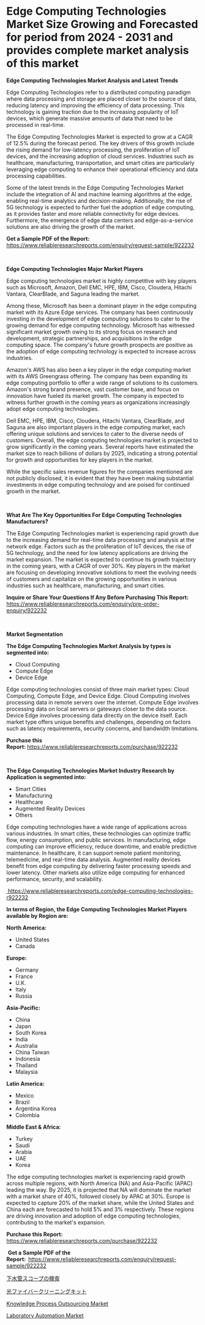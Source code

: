 <p><h1>Edge Computing Technologies Market Size Growing and Forecasted for period from 2024 - 2031 and provides complete market analysis of this market</h1></p><p><strong>Edge Computing Technologies Market Analysis and Latest Trends</strong></p>
<p><p>Edge Computing Technologies refer to a distributed computing paradigm where data processing and storage are placed closer to the source of data, reducing latency and improving the efficiency of data processing. This technology is gaining traction due to the increasing popularity of IoT devices, which generate massive amounts of data that need to be processed in real-time.</p><p>The Edge Computing Technologies Market is expected to grow at a CAGR of 12.5% during the forecast period. The key drivers of this growth include the rising demand for low-latency processing, the proliferation of IoT devices, and the increasing adoption of cloud services. Industries such as healthcare, manufacturing, transportation, and smart cities are particularly leveraging edge computing to enhance their operational efficiency and data processing capabilities.</p><p>Some of the latest trends in the Edge Computing Technologies Market include the integration of AI and machine learning algorithms at the edge, enabling real-time analytics and decision-making. Additionally, the rise of 5G technology is expected to further fuel the adoption of edge computing, as it provides faster and more reliable connectivity for edge devices. Furthermore, the emergence of edge data centers and edge-as-a-service solutions are also driving the growth of the market.</p></p>
<p><strong>Get a Sample PDF of the Report:&nbsp;</strong> <a href="https://www.reliableresearchreports.com/enquiry/request-sample/922232">https://www.reliableresearchreports.com/enquiry/request-sample/922232</a></p>
<p>&nbsp;</p>
<p><strong>Edge Computing Technologies Major Market Players</strong></p>
<p><p>Edge computing technologies market is highly competitive with key players such as Microsoft, Amazon, Dell EMC, HPE, IBM, Cisco, Cloudera, Hitachi Vantara, ClearBlade, and Saguna leading the market.</p><p>Among these, Microsoft has been a dominant player in the edge computing market with its Azure Edge services. The company has been continuously investing in the development of edge computing solutions to cater to the growing demand for edge computing technology. Microsoft has witnessed significant market growth owing to its strong focus on research and development, strategic partnerships, and acquisitions in the edge computing space. The company's future growth prospects are positive as the adoption of edge computing technology is expected to increase across industries.</p><p>Amazon's AWS has also been a key player in the edge computing market with its AWS Greengrass offering. The company has been expanding its edge computing portfolio to offer a wide range of solutions to its customers. Amazon's strong brand presence, vast customer base, and focus on innovation have fueled its market growth. The company is expected to witness further growth in the coming years as organizations increasingly adopt edge computing technologies.</p><p>Dell EMC, HPE, IBM, Cisco, Cloudera, Hitachi Vantara, ClearBlade, and Saguna are also important players in the edge computing market, each offering unique solutions and services to cater to the diverse needs of customers. Overall, the edge computing technologies market is projected to grow significantly in the coming years. Several reports have estimated the market size to reach billions of dollars by 2025, indicating a strong potential for growth and opportunities for key players in the market.</p><p>While the specific sales revenue figures for the companies mentioned are not publicly disclosed, it is evident that they have been making substantial investments in edge computing technology and are poised for continued growth in the market.</p></p>
<p>&nbsp;</p>
<p><strong>What Are The Key Opportunities For Edge Computing Technologies Manufacturers?</strong></p>
<p><p>The Edge Computing Technologies market is experiencing rapid growth due to the increasing demand for real-time data processing and analysis at the network edge. Factors such as the proliferation of IoT devices, the rise of 5G technology, and the need for low latency applications are driving the market expansion. The market is expected to continue its growth trajectory in the coming years, with a CAGR of over 30%. Key players in the market are focusing on developing innovative solutions to meet the evolving needs of customers and capitalize on the growing opportunities in various industries such as healthcare, manufacturing, and smart cities.</p></p>
<p><strong>Inquire or Share Your Questions If Any Before Purchasing This Report:</strong> <a href="https://www.reliableresearchreports.com/enquiry/pre-order-enquiry/922232">https://www.reliableresearchreports.com/enquiry/pre-order-enquiry/922232</a></p>
<p>&nbsp;</p>
<p><strong>Market Segmentation</strong></p>
<p><strong>The Edge Computing Technologies Market Analysis by types is segmented into:</strong></p>
<p><ul><li>Cloud Computing</li><li>Compute Edge</li><li>Device Edge</li></ul></p>
<p><p>Edge computing technologies consist of three main market types: Cloud Computing, Compute Edge, and Device Edge. Cloud Computing involves processing data in remote servers over the internet. Compute Edge involves processing data on local servers or gateways closer to the data source. Device Edge involves processing data directly on the device itself. Each market type offers unique benefits and challenges, depending on factors such as latency requirements, security concerns, and bandwidth limitations.</p></p>
<p><strong>Purchase this Report:&nbsp;</strong><a href="https://www.reliableresearchreports.com/purchase/922232">https://www.reliableresearchreports.com/purchase/922232</a></p>
<p>&nbsp;</p>
<p><strong>The Edge Computing Technologies Market Industry Research by Application is segmented into:</strong></p>
<p><ul><li>Smart Cities</li><li>Manufacturing</li><li>Healthcare</li><li>Augmented Reality Devices</li><li>Others</li></ul></p>
<p><p>Edge computing technologies have a wide range of applications across various industries. In smart cities, these technologies can optimize traffic flow, energy consumption, and public services. In manufacturing, edge computing can improve efficiency, reduce downtime, and enable predictive maintenance. In healthcare, it can support remote patient monitoring, telemedicine, and real-time data analysis. Augmented reality devices benefit from edge computing by delivering faster processing speeds and lower latency. Other markets also utilize edge computing for enhanced performance, security, and scalability.</p></p>
<p><a href="https://www.reliableresearchreports.com/edge-computing-technologies-r922232">&nbsp;https://www.reliableresearchreports.com/edge-computing-technologies-r922232</a></p>
<p><strong>In terms of Region, the Edge Computing Technologies Market Players available by Region are:</strong></p>
<p>
    <p> <strong> North America: </strong>
        <ul>
            <li>United States</li>
            <li>Canada</li>
        </ul>
        </p> 
    <p> <strong> Europe: </strong>
        <ul>
            <li>Germany</li>
            <li>France</li>
            <li>U.K.</li>
            <li>Italy</li>
            <li>Russia</li>
        </ul>
        </p> 
    <p> <strong> Asia-Pacific: </strong>
        <ul>
            <li>China</li>
            <li>Japan</li>
            <li>South Korea</li>
            <li>India</li>
            <li>Australia</li>
            <li>China Taiwan</li>
            <li>Indonesia</li>
            <li>Thailand</li>
            <li>Malaysia</li>
        </ul>
        </p> 
    <p> <strong> Latin America: </strong>
        <ul>
            <li>Mexico</li>
            <li>Brazil</li>
            <li>Argentina Korea</li>
            <li>Colombia</li>
        </ul>
        </p> 
    <p> <strong> Middle East & Africa: </strong>
        <ul>
            <li>Turkey</li>
            <li>Saudi</li>
            <li>Arabia</li>
            <li>UAE</li>
            <li>Korea</li>
        </ul>
    </p>
    </p>
<p><p>The edge computing technologies market is experiencing rapid growth across multiple regions, with North America (NA) and Asia-Pacific (APAC) leading the way. By 2025, it is projected that NA will dominate the market with a market share of 40%, followed closely by APAC at 30%. Europe is expected to capture 20% of the market share, while the United States and China each are forecasted to hold 5% and 3% respectively. These regions are driving innovation and adoption of edge computing technologies, contributing to the market's expansion.</p></p>
<p><strong>Purchase this Report: </strong><a href="https://www.reliableresearchreports.com/purchase/922232">https://www.reliableresearchreports.com/purchase/922232</a></p>
<p>&nbsp;<strong>Get a Sample PDF of the Report:&nbsp;&nbsp;</strong><a href="https://www.reliableresearchreports.com/enquiry/request-sample/922232">https://www.reliableresearchreports.com/enquiry/request-sample/922232</a></p>
<p><strong></strong></p>
<p><p><a href="https://github.com/RudySimonis2023/Market-Research-Report-List-1/blob/main/863085854935.md">下水管スコープの検査</a></p><p><a href="https://github.com/mm14022023/Market-Research-Report-List-1/blob/main/420680254934.md">光ファイバークリーニングキット</a></p><p><a href="https://www.linkedin.com/pulse/analyzing-knowledge-process-outsourcing-market-global-industry-82fse">Knowledge Process Outsourcing Market</a></p><p><a href="https://www.linkedin.com/pulse/laboratory-automation-market-insights-cagr-trends-growth-strategies-zpsse">Laboratory Automation Market</a></p></p>
